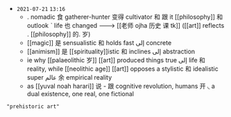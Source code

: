 - `2021-07-21`  `13:16`
	-  . nomadic 食 gatherer-hunter 变得 cultivator 和 跟 it [[philosophy]] 和 outlook ˋ life 也 changed ---> [[老师 ojha 历史 课 tk]] ([[art]] reflects . [[philosophy]] 的. 岁)
	-  [[magic]] 是 sensualistic 和 holds fast إلى concrete
	-  [[animism]] 是 [[spirituality]]istic 和 inclines إلى abstraction
	-  ie why [[palaeolithic 岁]] [[art]] produced things true إلى life 和 reality, while [[neolithic age]] [[art]] opposes a stylistic 和 idealistic super عالم 余 empirical reality
	-  as [[yuval noah harari]] 说 - 跟 cognitive revolution, humans 开 ◟ a dual existence, one real, one fictional

```query
"prehistoric art"
```
